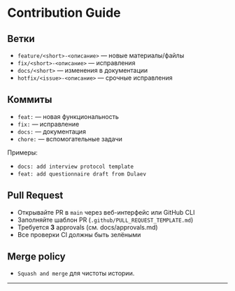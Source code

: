 # Contribution Guide


## Ветки
- `feature/<short>-<описание>` — новые материалы/файлы
- `fix/<short>-<описание>` — исправления
- `docs/<short>` — изменения в документации
- `hotfix/<issue>-<описание>` — срочные исправления


## Коммиты
- `feat:` — новая функциональность
- `fix:` — исправление
- `docs:` — документация
- `chore:` — вспомогательные задачи


Примеры:
- `docs: add interview protocol template`
- `feat: add questionnaire draft from Dulaev`


## Pull Request
- Открывайте PR в `main` через веб-интерфейс или GitHub CLI
- Заполняйте шаблон PR (`.github/PULL_REQUEST_TEMPLATE.md`)
- Требуется **3** approvals (см. docs/approvals.md)
- Все проверки CI должны быть зелёными


## Merge policy
- `Squash and merge` для чистоты истории.


---
